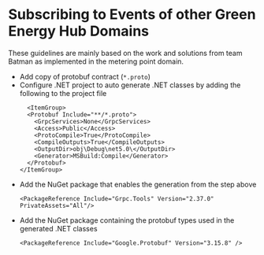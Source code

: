 # Subscribing to Events of other Green Energy Hub Domains

These guidelines are mainly based on the work and solutions from team Batman
as implemented in the metering point domain.

* Add copy of protobuf contract (`*.proto`)
* Configure .NET project to auto generate .NET classes by adding the following to the project file
  ```
    <ItemGroup>
    <Protobuf Include="**/*.proto">
      <GrpcServices>None</GrpcServices>
      <Access>Public</Access>
      <ProtoCompile>True</ProtoCompile>
      <CompileOutputs>True</CompileOutputs>
      <OutputDir>obj\Debug\net5.0\</OutputDir>
      <Generator>MSBuild:Compile</Generator>
    </Protobuf>
  </ItemGroup>
  ```
* Add the NuGet package that enables the generation from the step above
  ```
  <PackageReference Include="Grpc.Tools" Version="2.37.0" PrivateAssets="All"/>
  ```
* Add the NuGet package containing the protobuf types used in the generated .NET classes
  ```
  <PackageReference Include="Google.Protobuf" Version="3.15.8" />
  ```
